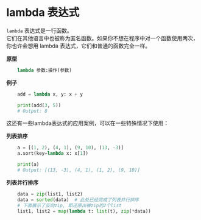 # lambda 表达式

`lambda` 表达式是一行函数。\
它们在其他语言中也被称为匿名函数。如果你不想在程序中对一个函数使用两次，你也许会想用 lambda 表达式，它们和普通的函数完全一样。

**原型**

```python
    lambda 参数:操作(参数)
```

**例子**

```python
    add = lambda x, y: x + y

    print(add(3, 5))
    # Output: 8
```

这还有一些lambda表达式的应用案例，可以在一些特殊情况下使用：

**列表排序**

```python
    a = [(1, 2), (4, 1), (9, 10), (13, -3)]
    a.sort(key=lambda x: x[1])

    print(a)
    # Output: [(13, -3), (4, 1), (1, 2), (9, 10)]
```

**列表并行排序**

```python
    data = zip(list1, list2)
    data = sorted(data)  # 此处已经完成了列表并行排序
    # 下面展示了反向zip, 即还原出被zip的2个list
    list1, list2 = map(lambda t: list(t), zip(*data))
```
